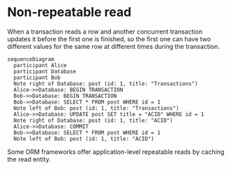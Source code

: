 # Non-repeatable read
When a transaction reads a row and another concurrent transaction updates it before the first one is finished, so the first one can have two different values for the same row at different times during the transaction.

```mermaid
sequenceDiagram
  participant Alice
  participant Database
  participant Bob
  Note right of Database: post (id: 1, title: "Transactions")
  Alice->>Database: BEGIN TRANSACTION
  Bob->>Database: BEGIN TRANSACTION
  Bob->>Database: SELECT * FROM post WHERE id = 1
  Note left of Bob: post (id: 1, title: "Transactions")
  Alice->>Database: UPDATE post SET title = "ACID" WHERE id = 1
  Note right of Database: post (id: 1, title: "ACID")
  Alice->>Database: COMMIT
  Bob->>Database: SELECT * FROM post WHERE id = 1
  Note left of Bob: post (id: 1, title: "ACID")
```

Some ORM frameworks offer application-level repeatable reads by caching the read entity.

